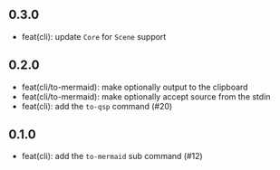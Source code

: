 ## 0.3.0
* feat(cli): update `Core` for `Scene` support

## 0.2.0
* feat(cli/to-mermaid): make optionally output to the clipboard
* feat(cli/to-mermaid): make optionally accept source from the stdin
* feat(cli): add the `to-qsp` command (#20)

## 0.1.0
* feat(cli): add the `to-mermaid` sub command (#12)
